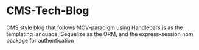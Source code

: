 # CMS-Tech-Blog
CMS style blog that follows MCV-paradigm using Handlebars.js as the templating language, Sequelize as the ORM, and the express-session npm package for authentication
